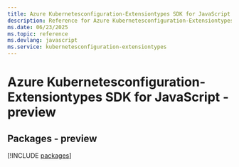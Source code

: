 ```yaml
---
title: Azure Kubernetesconfiguration-Extensiontypes SDK for JavaScript
description: Reference for Azure Kubernetesconfiguration-Extensiontypes SDK for JavaScript
ms.date: 06/23/2025
ms.topic: reference
ms.devlang: javascript
ms.service: kubernetesconfiguration-extensiontypes
---
```

# Azure Kubernetesconfiguration-Extensiontypes SDK for JavaScript - preview
## Packages - preview
[!INCLUDE [packages](kubernetesconfiguration-extensiontypes-index.md)]